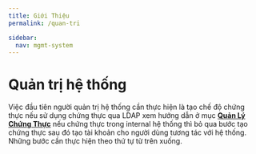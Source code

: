 ```yaml
---
title: Giới Thiệu
permalink: /quan-tri

sidebar:
  nav: mgmt-system
---
```


Quản trị hệ thống
========================

Việc đầu tiên người quản trị hệ thống cần thực hiện là tạo chế độ chứng thực nếu sử dụng chứng thực qua LDAP xem hướng dẫn ở mục **[Quản Lý Chứng Thực](./quan-ly-chung-thuc)** nếu chứng thực trong internal hệ thống thì bỏ qua bước tạo chứng thực sau đó tạo tài khoản cho người dùng tương tác với hệ thống. Những bước cần thực hiện theo thứ tự từ trên xuống.
